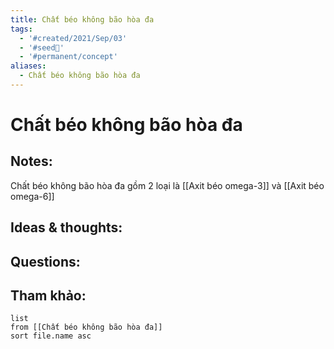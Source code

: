 ```yaml
---
title: Chất béo không bão hòa đa
tags:
  - '#created/2021/Sep/03'
  - '#seed🥜'
  - '#permanent/concept'
aliases:
  - Chất béo không bão hòa đa
---
```

# Chất béo không bão hòa đa

## Notes:

Chất béo không bão hòa đa gồm 2 loại là [[Axit béo omega-3]] và [[Axit béo omega-6]]

## Ideas & thoughts:

## Questions:


## Tham khảo:
```dataview
list
from [[Chất béo không bão hòa đa]]
sort file.name asc
```